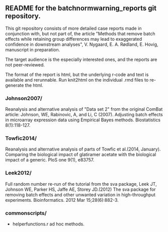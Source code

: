 
README for the batchnormwarning_reports git repository.
----------------------


This git repository consists of more detailed case reports made in conjunction with, but
not part of, the article "Methods that remove batch effects while retaining group
differences may lead to exaggerated confidence in downstream analyses", V. Nygaard, E. A.
Rødland, E. Hovig, manuscript in preparation.

The target audience is the especially interested ones, and the reports are not peer-reviewed.

The format of the report is html, but the underlying r-code and text is available and
rerunnable. Run knit2html on the individual .rmd files to re-generate the html.


### Johnson2007/

Reanalysis and alternative analysis of "Data set 2" from the original ComBat article:
Johnson, WE, Rabinovic, A, and Li, C (2007). Adjusting batch effects in microarray
expression data using Empirical Bayes methods. Biostatistics 8(1):118-127.

### Towfic2014/

Reanalysis and alternative analysis of parts of Towfic et al.(2014, January). Comparing
the biological impact of glatiramer acetate with the biological impact of a generic. PloS
one 9(1), e83757.

### Leek2012/

Full random number re-run of the tutorial from the sva package, Leek JT,
Johnson WE, Parker HS, Jaffe AE, Storey JD.(2012) The sva package for removing batch
effects and other unwanted variation in high-throughput experiments. Bioinformatics. 2012
Mar 15;28(6):882-3.

### commonscripts/

- helperfunctions.r  ad hoc methods.
